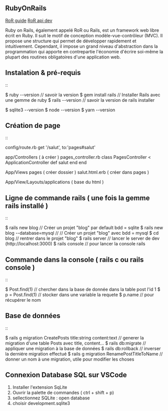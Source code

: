 ## RubyOnRails

[RoR guide](https://guides.rubyonrails.org/v5.2/)
[RoR api dev](https://api.rubyonrails.org/)

Ruby on Rails, également appelé RoR ou Rails, est un framework web libre écrit en Ruby. Il suit le motif de conception modèle-vue-contrôleur (MVC).
Il propose une structure qui permet de développer rapidement et intuitivement. Cependant, il impose un grand niveau d'abstraction dans la programmation
qui apporte en contrepartie l'économie d'écrire soi-même la plupart des routines obligatoires d'une application web.

Instalation & pré-requis
-------------------
::

  $ ruby --version // savoir la version
  $ gem install rails // Installer Rails avec une gemme de ruby
  $ rails --version // savoir la version de rails installer

  $ sqlite3 --version
  $ node --version
  $ yarn --version


Création de page
-------------------
::

  config/route.rb
    get '/salut', to:'pages#salut'


  app/Controllers ( à créer )
    pages_controller.rb
    class PagesController < ApplicationController
      def salut
      end
    end

  App/Views
    pages ( créer dossier )
      salut.html.erb ( créer dans pages )

  App/View/Layouts/applications ( base du html )


Ligne de commande rails ( une fois la gemme rails installé )
-------------------
::

  $ rails new blog // Créer un projet "blog" par default bdd = sqlite
  $ rails new blog --database=mysql // // Créer un projet "blog" avec bdd = mysql
  $ cd blog // rentrer dans le projet "blog"
  $ rails server // lancer le server de dev (http://localhost:3000)
  $ rails console // pour lancer la console rails

Commande dans la console ( rails c ou rails console )
-------------------
::

  $ Post.find(1) // chercher dans la base de donnée dans la table post l'id 1
  $ p = Post.find(1) // stocker dans une variable la requete
  $ p.name // pour récupérer le nom



Base de données
-------------------
::

  $ rails g migration CreatePosts title:string content:text // generer la migration d'une table  Posts  avec title, content...
  $ rails db:migrate // appliquer une migration à la base de données
  $ rails db:rollback // inverser la derniére migration effectué
  $ rails g migration RenamePostTitleToName // donner un nom à une migration, utile pour modifier les choses


Connexion Database SQL sur VSCode
-------------------
   1. Installer l'extension SqLite
   2. Ouvrir la palette de commandes ( ctrl + shift + p)
   3. sellectionnez SQLite : open database
   4. choisir development.sqlite3
